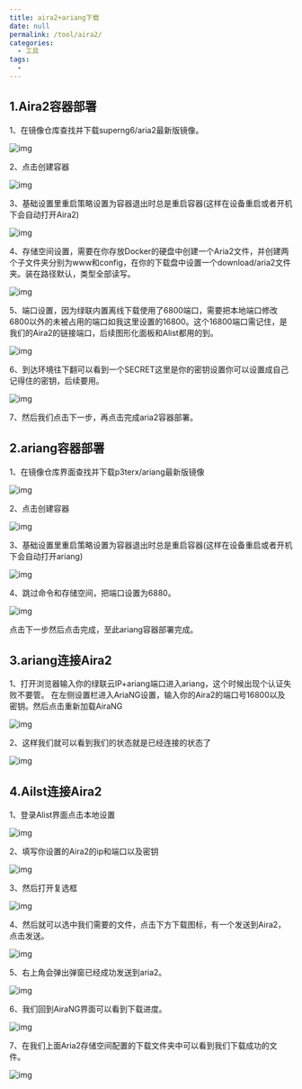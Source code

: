 ```yaml
---
title: aira2+ariang下载
date: null
permalink: /tool/aira2/
categories: 
  - 工具
tags: 
  - 
---
```


## 1.Aira2容器部署

1、在镜像仓库查找并下载superng6/aria2最新版镜像。

![img](./img/0201.png)

2、点击创建容器

![img](./img/0202.png)

3、基础设置里重启策略设置为容器退出时总是重启容器(这样在设备重启或者开机下会自动打开Aira2)

![img](./img/0203.png)

4、存储空间设置，需要在你存放Docker的硬盘中创建一个Aria2文件，并创建两个子文件夹分别为www和config，在你的下载盘中设置一个download/aria2文件夹。装在路径默认，类型全部读写。

![img](./img/0204.png)

5、端口设置，因为绿联内置离线下载使用了6800端口，需要把本地端口修改6800以外的未被占用的端口如我这里设置的16800。这个16800端口需记住，是我们的Aira2的链接端口，后续图形化面板和Alist都用的到。

![img](./img/0205.png)

6、到达环境往下翻可以看到一个SECRET这里是你的密钥设置你可以设置成自己记得住的密钥，后续要用。

![img](./img/0206.png)

7、然后我们点击下一步，再点击完成aria2容器部署。

## 2.ariang容器部署

1、在镜像仓库界面查找并下载p3terx/ariang最新版镜像

![img](./img/0207.png)

2、点击创建容器

![img](./img/0208.png)

3、基础设置里重启策略设置为容器退出时总是重启容器(这样在设备重启或者开机下会自动打开ariang)

![img](./img/0209.png)

4、跳过命令和存储空间，把端口设置为6880。

![img](./img/0210.png)

点击下一步然后点击完成，至此ariang容器部署完成。

## 3.ariang连接Aira2

1、打开浏览器输入你的绿联云IP+ariang端口进入ariang，这个时候出现个认证失败不要管。 在左侧设置栏进入AriaNG设置，输入你的Aira2的端口号16800以及密钥。然后点击重新加载AiraNG

![img](./img/0211.png)

2、这样我们就可以看到我们的状态就是已经连接的状态了

![img](./img/0212.png)

## 4.Ailst连接Aira2

1、登录Alist界面点击本地设置

![img](./img/0213.png)

2、填写你设置的Aira2的ip和端口以及密钥

![img](./img/0214.png)

3、然后打开复选框

![img](./img/0215.png)

4、然后就可以选中我们需要的文件，点击下方下载图标，有一个发送到Aira2，点击发送。

![img](./img/0216.png)

5、右上角会弹出弹窗已经成功发送到aria2。

![img](./img/0217.png)

6、我们回到AiraNG界面可以看到下载进度。

![img](./img/0218.png)

7、在我们上面Aria2存储空间配置的下载文件夹中可以看到我们下载成功的文件。

![img](./img/0219.png)

